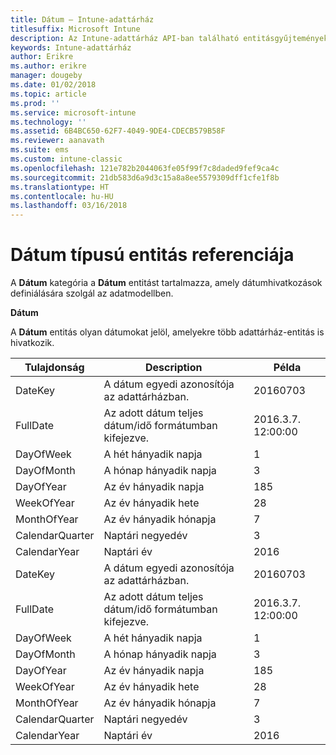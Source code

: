 ```yaml
---
title: Dátum – Intune-adattárház
titlesuffix: Microsoft Intune
description: Az Intune-adattárház API-ban található entitásgyűjtemények dátumkategóriájára vonatkozó referencia-témakör.
keywords: Intune-adattárház
author: Erikre
ms.author: erikre
manager: dougeby
ms.date: 01/02/2018
ms.topic: article
ms.prod: ''
ms.service: microsoft-intune
ms.technology: ''
ms.assetid: 6B4BC650-62F7-4049-9DE4-CDECB579B58F
ms.reviewer: aanavath
ms.suite: ems
ms.custom: intune-classic
ms.openlocfilehash: 121e782b2044063fe05f99f7c8daded9fef9ca4c
ms.sourcegitcommit: 21db583d6a9d3c15a8a8ee5579309dff1cfe1f8b
ms.translationtype: HT
ms.contentlocale: hu-HU
ms.lasthandoff: 03/16/2018
---
```

# <a name="reference-for-date-entity"></a>Dátum típusú entitás referenciája

A **Dátum** kategória a **Dátum** entitást tartalmazza, amely dátumhivatkozások definiálására szolgál az adatmodellben.

**Dátum**

A **Dátum** entitás olyan dátumokat jelöl, amelyekre több adattárház-entitás is hivatkozik.

| Tulajdonság  | Description | Példa |
|---------|------------|--------|
| DateKey | A dátum egyedi azonosítója az adattárházban. | 20160703 |
| FullDate | Az adott dátum teljes dátum/idő formátumban kifejezve. | 2016.3.7. 12:00:00 |
| DayOfWeek | A hét hányadik napja | 1 |
| DayOfMonth | A hónap hányadik napja | 3 |
| DayOfYear | Az év hányadik napja | 185 |
| WeekOfYear | Az év hányadik hete | 28 |
| MonthOfYear | Az év hányadik hónapja | 7 |
| CalendarQuarter | Naptári negyedév | 3 |
| CalendarYear | Naptári év | 2016 |
| DateKey | A dátum egyedi azonosítója az adattárházban. | 20160703 |
| FullDate | Az adott dátum teljes dátum/idő formátumban kifejezve. | 2016.3.7. 12:00:00 |
| DayOfWeek | A hét hányadik napja | 1 |
| DayOfMonth | A hónap hányadik napja | 3 |
| DayOfYear | Az év hányadik napja | 185 |
| WeekOfYear | Az év hányadik hete | 28 |
| MonthOfYear | Az év hányadik hónapja | 7 |
| CalendarQuarter | Naptári negyedév | 3 |
| CalendarYear | Naptári év | 2016 |
